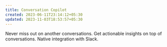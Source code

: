 ```yaml
---
title: Conversation Copilot
created: 2023-06-11T23:14:12+05:30
updated: 2023-11-03T18:53:57+05:30
---
```


Never miss out on another conversations.
Get actionable insights on top of conversations.
Native integration with Slack.